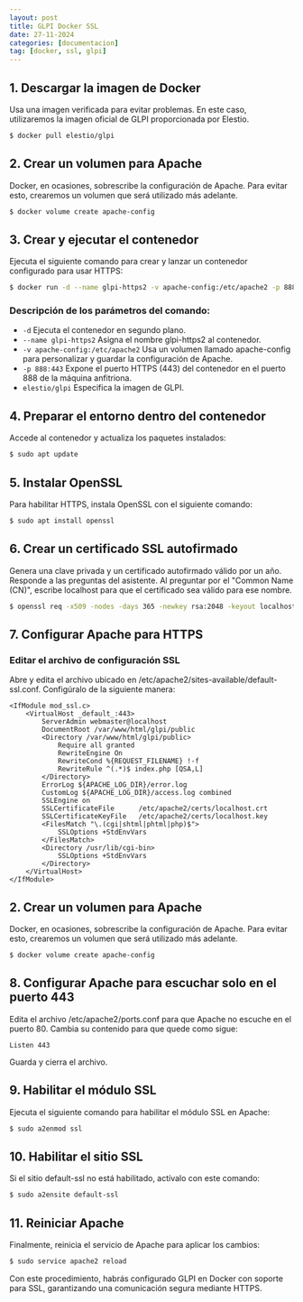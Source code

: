 ```yaml
---
layout: post
title: GLPI Docker SSL
date: 27-11-2024
categories: [documentacion]
tag: [docker, ssl, glpi]
---
```



## 1. Descargar la imagen de Docker
Usa una imagen verificada para evitar problemas. En este caso, utilizaremos la imagen oficial de GLPI proporcionada por Elestio.
```bash
$ docker pull elestio/glpi
``` 

## 2. Crear un volumen para Apache
Docker, en ocasiones, sobrescribe la configuración de Apache. Para evitar esto, crearemos un volumen que será utilizado más adelante.
```bash
$ docker volume create apache-config
``` 

## 3. Crear y ejecutar el contenedor
Ejecuta el siguiente comando para crear y lanzar un contenedor configurado para usar HTTPS:
```bash
$ docker run -d --name glpi-https2 -v apache-config:/etc/apache2 -p 888:443 elestio/glpi
``` 
### Descripción de los parámetros del comando:
- `-d` Ejecuta el contenedor en segundo plano.
- `--name glpi-https2` Asigna el nombre glpi-https2 al contenedor.
- `-v apache-config:/etc/apache2` Usa un volumen llamado apache-config para personalizar y guardar la configuración de Apache.
- `-p 888:443` Expone el puerto HTTPS (443) del contenedor en el puerto 888 de la máquina anfitriona.
- `elestio/glpi` Especifica la imagen de GLPI.

## 4. Preparar el entorno dentro del contenedor
Accede al contenedor y actualiza los paquetes instalados:
```bash
$ sudo apt update
``` 

## 5. Instalar OpenSSL
Para habilitar HTTPS, instala OpenSSL con el siguiente comando:
```bash
$ sudo apt install openssl
``` 

## 6. Crear un certificado SSL autofirmado
Genera una clave privada y un certificado autofirmado válido por un año. Responde a las preguntas del asistente. Al preguntar por el "Common Name (CN)", escribe localhost para que el certificado sea válido para ese nombre.
```bash
$ openssl req -x509 -nodes -days 365 -newkey rsa:2048 -keyout localhost.key -out localhost.crt
``` 

## 7. Configurar Apache para HTTPS
### Editar el archivo de configuración SSL
Abre y edita el archivo ubicado en /etc/apache2/sites-available/default-ssl.conf. Configúralo de la siguiente manera:
```
<IfModule mod_ssl.c>
    <VirtualHost _default_:443>
        ServerAdmin webmaster@localhost
        DocumentRoot /var/www/html/glpi/public
        <Directory /var/www/html/glpi/public>
            Require all granted
            RewriteEngine On
            RewriteCond %{REQUEST_FILENAME} !-f
            RewriteRule ^(.*)$ index.php [QSA,L]
        </Directory>
        ErrorLog ${APACHE_LOG_DIR}/error.log
        CustomLog ${APACHE_LOG_DIR}/access.log combined
        SSLEngine on
        SSLCertificateFile      /etc/apache2/certs/localhost.crt
        SSLCertificateKeyFile   /etc/apache2/certs/localhost.key
        <FilesMatch "\.(cgi|shtml|phtml|php)$">
            SSLOptions +StdEnvVars
        </FilesMatch>
        <Directory /usr/lib/cgi-bin>
            SSLOptions +StdEnvVars
        </Directory>
    </VirtualHost>
</IfModule>

``` 

## 2. Crear un volumen para Apache
Docker, en ocasiones, sobrescribe la configuración de Apache. Para evitar esto, crearemos un volumen que será utilizado más adelante.
```bash
$ docker volume create apache-config
``` 

## 8. Configurar Apache para escuchar solo en el puerto 443
Edita el archivo /etc/apache2/ports.conf para que Apache no escuche en el puerto 80. Cambia su contenido para que quede como sigue:
```
Listen 443
``` 
Guarda y cierra el archivo.

## 9. Habilitar el módulo SSL
Ejecuta el siguiente comando para habilitar el módulo SSL en Apache:
```bash
$ sudo a2enmod ssl
``` 

## 10. Habilitar el sitio SSL
Si el sitio default-ssl no está habilitado, actívalo con este comando:
```bash
$ sudo a2ensite default-ssl
``` 

## 11. Reiniciar Apache
Finalmente, reinicia el servicio de Apache para aplicar los cambios:
```bash
$ sudo service apache2 reload
``` 


Con este procedimiento, habrás configurado GLPI en Docker con soporte para SSL, garantizando una comunicación segura mediante HTTPS.



